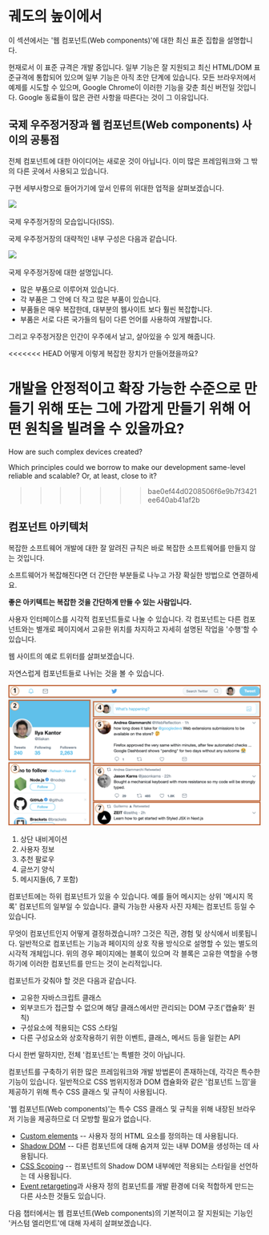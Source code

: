 # 궤도의 높이에서

이 섹션에서는 '웹 컴포넌트(Web components)'에 대한 최신 표준 집합을 설명합니다.

현재로서 이 표준 규격은 개발 중입니다. 일부 기능은 잘 지원되고 최신 HTML/DOM 표준규격에 통합되어 있으며 일부 기능은 아직 초안 단계에 있습니다. 모든 브라우저에서 예제를 시도할 수 있으며, Google Chrome이 이러한 기능을 갖춘 최신 버전일 것입니다. Google 동료들이 많은 관련 사항을 따른다는 것이 그 이유입니다.

## 국제 우주정거장과 웹 컴포넌트(Web components) 사이의 공통점

전체 컴포넌트에 대한 아이디어는 새로운 것이 아닙니다. 이미 많은 프레임워크와 그 밖의 다른 곳에서 사용되고 있습니다.

구현 세부사항으로 들어가기에 앞서 인류의 위대한 업적을 살펴보겠습니다.

![](satellite.jpg)

국제 우주정거장의 모습입니다(ISS).

국제 우주정거장의 대략적인 내부 구성은 다음과 같습니다.

![](satellite-expanded.jpg)

국제 우주정거장에 대한 설명입니다.
- 많은 부품으로 이루어져 있습니다.
- 각 부품은 그 안에 더 작고 많은 부품이 있습니다.
- 부품들은 매우 복잡한데, 대부분의 웹사이트 보다 훨씬 복잡합니다.
- 부품은 서로 다른 국가들의 팀이 다른 언어를 사용하여 개발합니다.

그리고 우주정거장은 인간이 우주에서 날고, 살아있을 수 있게 해줍니다.

<<<<<<< HEAD
어떻게 이렇게 복잡한 장치가 만들어졌을까요?

개발을 안정적이고 확장 가능한 수준으로 만들기 위해 또는 그에 가깝게 만들기 위해 어떤 원칙을 빌려올 수 있을까요?
=======
How are such complex devices created?

Which principles could we borrow to make our development same-level reliable and scalable? Or, at least, close to it?
>>>>>>> bae0ef44d0208506f6e9b7f3421ee640ab41af2b

## 컴포넌트 아키텍처

복잡한 소프트웨어 개발에 대한 잘 알려진 규칙은 바로 복잡한 소프트웨어를 만들지 않는 것입니다.

소프트웨어가 복잡해진다면 더 간단한 부분들로 나누고 가장 확실한 방법으로 연결하세요.

**좋은 아키텍트는 복잡한 것을 간단하게 만들 수 있는 사람입니다.**

사용자 인터페이스를 시각적 컴포넌트들로 나눌 수 있습니다. 각 컴포넌트는 다른 컴포넌트와는 별개로 페이지에서 고유한 위치를 차지하고 자세히 설명된 작업을 '수행'할 수 있습니다.

웹 사이트의 예로 트위터를 살펴보겠습니다.

자연스럽게 컴포넌트들로 나뉘는 것을 볼 수 있습니다.

![](web-components-twitter.svg)

1. 상단 내비게이션
2. 사용자 정보
3. 추천 팔로우
4. 글쓰기 양식
5. 메시지들(6, 7 포함)

컴포넌트에는 하위 컴포넌트가 있을 수 있습니다. 예를 들어 메시지는 상위 '메시지 목록' 컴포넌트의 일부일 수 있습니다. 클릭 가능한 사용자 사진 자체는 컴포넌트 등일 수 있습니다.

무엇이 컴포넌트인지 어떻게 결정하겠습니까? 그것은 직관, 경험 및 상식에서 비롯됩니다. 일반적으로 컴포넌트는 기능과 페이지의 상호 작용 방식으로 설명할 수 있는 별도의 시각적 개체입니다. 위의 경우 페이지에는 블록이 있으며 각 블록은 고유한 역할을 수행하기에 이러한 컴포넌트를 만드는 것이 논리적입니다.

컴포넌트가 갖춰야 할 것은 다음과 같습니다.
- 고유한 자바스크립트 클래스
- 외부코드가 접근할 수 없으며 해당 클래스에서만 관리되는 DOM 구조('캡슐화' 원칙)
- 구성요소에 적용되는 CSS 스타일
- 다른 구성요소와 상호작용하기 위한 이벤트, 클래스, 메서드 등을 일컫는 API

다시 한번 말하지만, 전체 '컴포넌트'는 특별한 것이 아닙니다.

컴포넌트를 구축하기 위한 많은 프레임워크와 개발 방법론이 존재하는데, 각각은 특수한 기능이 있습니다. 일반적으로 CSS 범위지정과 DOM 캡슐화와 같은 '컴포넌트 느낌'을 제공하기 위해 특수 CSS 클래스 및 규칙이 사용됩니다.

'웹 컴포넌트(Web components)'는 특수 CSS 클래스 및 규칙을 위해 내장된 브라우저 기능을 제공하므로 더 모방할 필요가 없습니다.

- [Custom elements](https://html.spec.whatwg.org/multipage/custom-elements.html#custom-elements) -- 사용자 정의 HTML 요소를 정의하는 데 사용됩니다.
- [Shadow DOM](https://dom.spec.whatwg.org/#shadow-trees) -- 다른 컴포넌트에 대해 숨겨져 있는 내부 DOM을 생성하는 데 사용됩니다.
- [CSS Scoping](https://drafts.csswg.org/css-scoping/) -- 컴포넌트의 Shadow DOM 내부에만 적용되는 스타일을 선언하는 데 사용됩니다.
- [Event retargeting](https://dom.spec.whatwg.org/#retarget)과 사용자 정의 컴포넌트를 개발 환경에 더욱 적합하게 만드는 다른 사소한 것들도 있습니다.

다음 챕터에서는 웹 컴포넌트(Web components)의 기본적이고 잘 지원되는 기능인 '커스텀 엘리먼트'에 대해 자세히 살펴보겠습니다.
